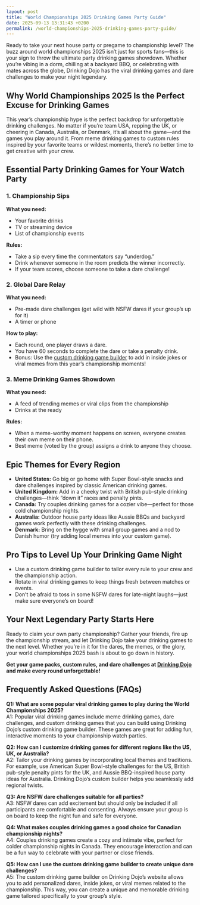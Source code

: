 ```yaml
---
layout: post
title: "World Championships 2025 Drinking Games Party Guide"
date: 2025-09-13 13:31:43 +0200
permalink: /world-championships-2025-drinking-games-party-guide/
---
```

Ready to take your next house party or pregame to championship level? The buzz around world championships 2025 isn’t just for sports fans—this is your sign to throw the ultimate party drinking games showdown. Whether you’re vibing in a dorm, chilling at a backyard BBQ, or celebrating with mates across the globe, Drinking Dojo has the viral drinking games and dare challenges to make your night legendary.

## Why World Championships 2025 Is the Perfect Excuse for Drinking Games

This year’s championship hype is the perfect backdrop for unforgettable drinking challenges. No matter if you’re team USA, repping the UK, or cheering in Canada, Australia, or Denmark, it’s all about the game—and the games you play around it. From meme drinking games to custom rules inspired by your favorite teams or wildest moments, there’s no better time to get creative with your crew.

## Essential Party Drinking Games for Your Watch Party

### 1. **Championship Sips**

**What you need:**  
- Your favorite drinks  
- TV or streaming device  
- List of championship events  

**Rules:**  
- Take a sip every time the commentators say “underdog.”  
- Drink whenever someone in the room predicts the winner incorrectly.  
- If your team scores, choose someone to take a dare challenge!

### 2. **Global Dare Relay**

**What you need:**  
- Pre-made dare challenges (get wild with NSFW dares if your group’s up for it)  
- A timer or phone  

**How to play:**  
- Each round, one player draws a dare.  
- You have 60 seconds to complete the dare or take a penalty drink.  
- Bonus: Use the [custom drinking game builder](https://drinkingdojo.com) to add in inside jokes or viral memes from this year’s championship moments!

### 3. **Meme Drinking Games Showdown**

**What you need:**  
- A feed of trending memes or viral clips from the championship  
- Drinks at the ready  

**Rules:**  
- When a meme-worthy moment happens on screen, everyone creates their own meme on their phone.  
- Best meme (voted by the group) assigns a drink to anyone they choose.

## Epic Themes for Every Region

- **United States:** Go big or go home with Super Bowl-style snacks and dare challenges inspired by classic American drinking games.  
- **United Kingdom:** Add in a cheeky twist with British pub-style drinking challenges—think “down it” races and penalty pints.  
- **Canada:** Try couples drinking games for a cozier vibe—perfect for those cold championship nights.  
- **Australia:** Outdoor house party ideas like Aussie BBQs and backyard games work perfectly with these drinking challenges.  
- **Denmark:** Bring on the hygge with small group games and a nod to Danish humor (try adding local memes into your custom game).

## Pro Tips to Level Up Your Drinking Game Night

- Use a custom drinking game builder to tailor every rule to your crew and the championship action.  
- Rotate in viral drinking games to keep things fresh between matches or events.  
- Don’t be afraid to toss in some NSFW dares for late-night laughs—just make sure everyone’s on board!

## Your Next Legendary Party Starts Here

Ready to claim your own party championship? Gather your friends, fire up the championship stream, and let Drinking Dojo take your drinking games to the next level. Whether you’re in it for the dares, the memes, or the glory, your world championships 2025 bash is about to go down in history.

**Get your game packs, custom rules, and dare challenges at [Drinking Dojo](https://drinkingdojo.com) and make every round unforgettable!**

## Frequently Asked Questions (FAQs)

**Q1: What are some popular viral drinking games to play during the World Championships 2025?**  
A1: Popular viral drinking games include meme drinking games, dare challenges, and custom drinking games that you can build using Drinking Dojo’s custom drinking game builder. These games are great for adding fun, interactive moments to your championship watch parties.

**Q2: How can I customize drinking games for different regions like the US, UK, or Australia?**  
A2: Tailor your drinking games by incorporating local themes and traditions. For example, use American Super Bowl-style challenges for the US, British pub-style penalty pints for the UK, and Aussie BBQ-inspired house party ideas for Australia. Drinking Dojo’s custom builder helps you seamlessly add regional twists.

**Q3: Are NSFW dare challenges suitable for all parties?**  
A3: NSFW dares can add excitement but should only be included if all participants are comfortable and consenting. Always ensure your group is on board to keep the night fun and safe for everyone.

**Q4: What makes couples drinking games a good choice for Canadian championship nights?**  
A4: Couples drinking games create a cozy and intimate vibe, perfect for colder championship nights in Canada. They encourage interaction and can be a fun way to celebrate with your partner or close friends.

**Q5: How can I use the custom drinking game builder to create unique dare challenges?**  
A5: The custom drinking game builder on Drinking Dojo’s website allows you to add personalized dares, inside jokes, or viral memes related to the championship. This way, you can create a unique and memorable drinking game tailored specifically to your group’s style.

<script type="application/ld+json">
{
  "@context": "https://schema.org",
  "@type": "BlogPosting",
  "headline": "World Championships 2025 Drinking Games Party Guide",
  "description": "Throw the ultimate party drinking games showdown for World Championships 2025 with viral drinking games, dare challenges, and custom rules tailored for the US, UK, Canada, Australia, and Denmark.",
  "author": {
    "@type": "Person",
    "name": "Drinking Dojo"
  },
  "publisher": {
    "@type": "Organization",
    "name": "Drinking Dojo",
    "logo": {
      "@type": "ImageObject",
      "url": "https://drinkingdojo.com/logo.png"
    }
  },
  "datePublished": "2024-06-01",
  "mainEntityOfPage": {
    "@type": "WebPage",
    "@id": "https://drinkingdojo.com/world-championships-2025-drinking-games-party-guide"
  },
  "keywords": "drinking games, party drinking games, custom drinking game builder, dare challenges, viral drinking games, meme drinking games, fortnite drinking game, inauguration day drinking game, NSFW dares, election day drinking game, wedding party games, couples drinking games, house party ideas, drinking challenges",
  "inLanguage": "en-US"
}
</script>

<script type="application/ld+json">
{
  "@context": "https://schema.org",
  "@type": "FAQPage",
  "mainEntity": [
    {
      "@type": "Question",
      "name": "What are some popular viral drinking games to play during the World Championships 2025?",
      "acceptedAnswer": {
        "@type": "Answer",
        "text": "Popular viral drinking games include meme drinking games, dare challenges, and custom drinking games that you can build using Drinking Dojo’s custom drinking game builder. These games are great for adding fun, interactive moments to your championship watch parties."
      }
    },
    {
      "@type": "Question",
      "name": "How can I customize drinking games for different regions like the US, UK, or Australia?",
      "acceptedAnswer": {
        "@type": "Answer",
        "text": "Tailor your drinking games by incorporating local themes and traditions. For example, use American Super Bowl-style challenges for the US, British pub-style penalty pints for the UK, and Aussie BBQ-inspired house party ideas for Australia. Drinking Dojo’s custom builder helps you seamlessly add regional twists."
      }
    },
    {
      "@type": "Question",
      "name": "Are NSFW dare challenges suitable for all parties?",
      "acceptedAnswer": {
        "@type": "Answer",
        "text": "NSFW dares can add excitement but should only be included if all participants are comfortable and consenting. Always ensure your group is on board to keep the night fun and safe for everyone."
      }
    },
    {
      "@type": "Question",
      "name": "What makes couples drinking games a good choice for Canadian championship nights?",
      "acceptedAnswer": {
        "@type": "Answer",
        "text": "Couples drinking games create a cozy and intimate vibe, perfect for colder championship nights in Canada. They encourage interaction and can be a fun way to celebrate with your partner or close friends."
      }
    },
    {
      "@type": "Question",
      "name": "How can I use the custom drinking game builder to create unique dare challenges?",
      "acceptedAnswer": {
        "@type": "Answer",
        "text": "The custom drinking game builder on Drinking Dojo’s website allows you to add personalized dares, inside jokes, or viral memes related to the championship. This way, you can create a unique and memorable drinking game tailored specifically to your group’s style."
      }
    }
  ]
}
</script>